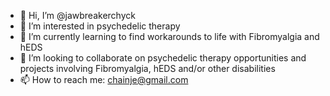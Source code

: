 - 👋 Hi, I’m @jawbreakerchyck
- 👀 I’m interested in psychedelic therapy
- 🌱 I’m currently learning to find workarounds to life with Fibromyalgia and hEDS
- 💞️ I’m looking to collaborate on psychedelic therapy opportunities and projects involving Fibromyalgia, hEDS and/or other disabilities
- 📫 How to reach me: chainje@gmail.com

<!---
jawbreakerchyck/jawbreakerchyck is a ✨ special ✨ repository because its `README.md` (this file) appears on your GitHub profile.
You can click the Preview link to take a look at your changes.
--->
